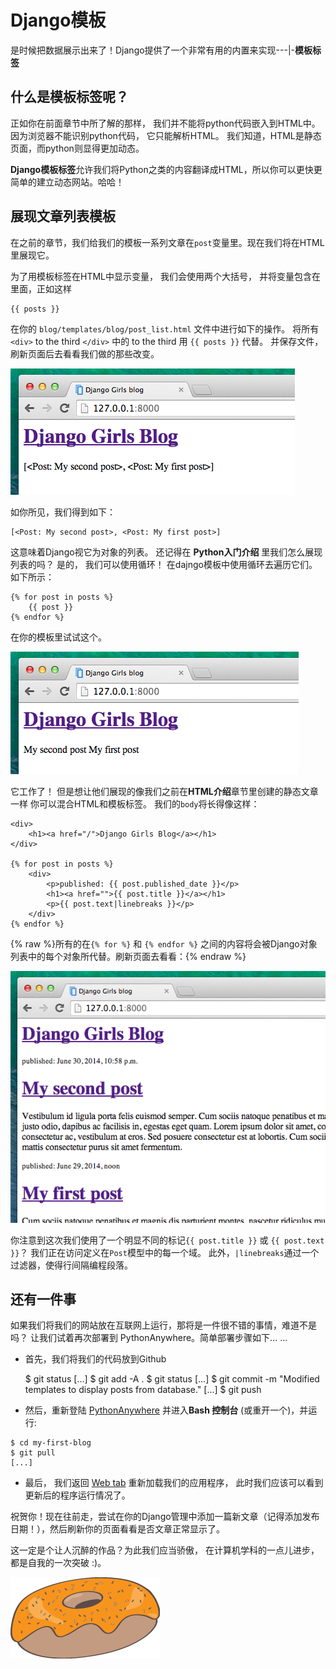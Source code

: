 # Django模板

是时候把数据展示出来了！Django提供了一个非常有用的内置来实现\---|-**模板标签**

## 什么是模板标签呢？

正如你在前面章节中所了解的那样， 我们并不能将python代码嵌入到HTML中。 因为浏览器不能识别python代码， 它只能解析HTML。 我们知道，HTML是静态页面，而python则显得更加动态。

**Django模板标签**允许我们将Python之类的内容翻译成HTML，所以你可以更快更简单的建立动态网站。哈哈！

## 展现文章列表模板

在之前的章节，我们给我们的模板一系列文章在`post`变量里。现在我们将在HTML里展现它。

为了用模板标签在HTML中显示变量， 我们会使用两个大括号， 并将变量包含在里面，正如这样

    {{ posts }}
    

在你的 `blog/templates/blog/post_list.html` 文件中进行如下的操作。 将所有 `<div>` to the third `</div>` 中的 to the third 用 `{{ posts }}` 代替。 并保存文件，刷新页面后去看看我们做的那些改变。

![图 13.1][1]

 [1]: images/step1.png

如你所见，我们得到如下：

    [<Post: My second post>, <Post: My first post>]
    

这意味着Django视它为对象的列表。 还记得在 **Python入门介绍** 里我们怎么展现列表的吗？ 是的， 我们可以使用循环！ 在dajngo模板中使用循环去遍历它们。如下所示：

    {% for post in posts %}
        {{ post }}
    {% endfor %}
    

在你的模板里试试这个。

![图 13.2][2]

 [2]: images/step2.png

它工作了！ 但是想让他们展现的像我们之前在**HTML介绍**章节里创建的静态文章一样 你可以混合HTML和模板标签。 我们的`body`将长得像这样：

    <div>
        <h1><a href="/">Django Girls Blog</a></h1>
    </div>
    
    {% for post in posts %}
        <div>
            <p>published: {{ post.published_date }}</p>
            <h1><a href="">{{ post.title }}</a></h1>
            <p>{{ post.text|linebreaks }}</p>
        </div>
    {% endfor %}
    

{% raw %}所有的在`{% for %}` 和 `{% endfor %}` 之间的内容将会被Django对象列表中的每个对象所代替。刷新页面去看看：{% endraw %}

![图 13.3][3]

 [3]: images/step3.png

你注意到这次我们使用了一个明显不同的标记`{{ post.title }}` 或 `{{ post.text }}`？ 我们正在访问定义在`Post`模型中的每一个域。 此外，`|linebreaks`通过一个过滤器，使得行间隔编程段落。

## 还有一件事

如果我们将我们的网站放在互联网上运行，那将是一件很不错的事情，难道不是吗？ 让我们试着再次部署到 PythonAnywhere。简单部署步骤如下... ...

*   首先，我们将我们的代码放到Github

    $ git status
    [...]
    $ git add -A .
    $ git status
    [...]
    $ git commit -m "Modified templates to display posts from database."
    [...]
    $ git push
    

*   然后，重新登陆 [PythonAnywhere][4] 并进入**Bash 控制台** (或重开一个)，并运行:

 [4]: https://www.pythonanywhere.com/consoles/

    $ cd my-first-blog
    $ git pull
    [...]
    

*   最后， 我们返回 [Web tab][5] 重新加载我们的应用程序， 此时我们应该可以看到更新后的程序运行情况了。

 [5]: https://www.pythonanywhere.com/web_app_setup/

祝贺你！现在往前走，尝试在你的Django管理中添加一篇新文章（记得添加发布日期！），然后刷新你的页面看看是否文章正常显示了。

这一定是个让人沉醉的作品？为此我们应当骄傲， 在计算机学科的一点儿进步，都是自我的一次突破 :)。

![图 13.4][6]

 [6]: images/donut.png
